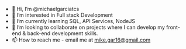 - 👋 Hi, I’m @michaelgarciatcs
- 👀 I’m interested in Full stack Development
- 🌱 I’m currently learning SQL, API Services, NodeJS
- 💞️ I’m looking to collaborate on projects where I can develop my front-end & back-end development skills.
- 📫 How to reach me - email me at mike.gar16@gmail.com

<!---
michaelgarciatcs/michaelgarciatcs is a ✨ special ✨ repository because its `README.md` (this file) appears on your GitHub profile.
You can click the Preview link to take a look at your changes.
--->
